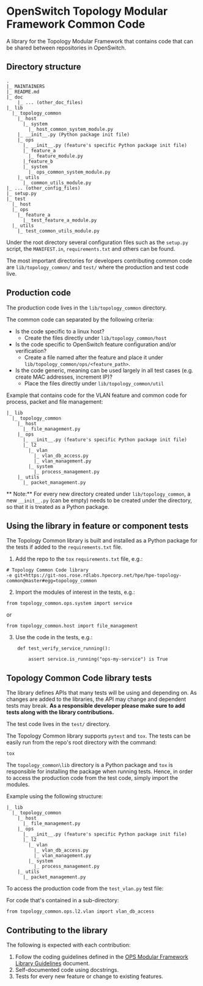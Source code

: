 # OpenSwitch Topology Modular Framework Common Code
A library for the Topology Modular Framework that contains code that can be shared between repositories in OpenSwitch.

## Directory structure
```
.
|_ MAINTAINERS
|_ README.md
|_ doc
    |_ ... (other_doc_files)
|_ lib
  |_ topology_common
    |_ host
      |_ system
        |_ host_common_system_module.py
    |_ __init__.py (Python package init file)
    |_ ops
      |_ __init__.py (feature's specific Python package init file)
      |_ feature_a
        |_ feature_module.py
      |_feature_b
      |_ system
        |_ ops_common_system_module.py
    |_ utils
      |_ common_utils_module.py
|_ ... (other_config_files)
|_ setup.py
|_ test
  |_ host
  |_ ops
    |_ feature_a
      |_ test_feature_a_module.py
  |_ utils
    |_ test_common_utils_module.py

```


Under the root directory several configuration files such as the `setup.py` script, the `MANIFEST.in`, `requirements.txt` and others can be found.

The most important directories for developers contributing common code are `lib/topology_common/` and `test/` where the production and test code live.


## Production code
The production code lives in  the `lib/topology_common` directory.

The common code can separated by the following criteria:

- Is the code specific to a linux host?
    - Create the files directly under `lib/topology_common/host`
- Is the code specific to OpenSwitch feature configuration and/or verification?
    - Create a file named after the feature and place it under `lib/topology_common/ops/<feature_path>`.
- Is the code generic, meaning can be used largely in all test cases (e.g. create MAC addresses, increment IP)?
    - Place the files directly under `lib/topology_common/util`


Example that contains code for the VLAN feature and common code for process, packet and file management:

```
|_ lib
  |_ topology_common
    |_ host
      |_ file_management.py
    |_ ops
      |_ __init__.py (feature's specific Python package init file)
      |_ l2
        |_ vlan
          |_ vlan_db_access.py
          |_ vlan_management.py
        |_ system
          |_ process_management.py
    |_ utils
      |_ packet_management.py
```

** Note:**
For every new directory created under `lib/topology_common`, a new `__init__.py` (can be empty) needs to be created under the directory, so that it is treated as a Python package.

## Using the library in feature or component tests
The Topology Common library is built and installed as a Python package for the tests if added to the `requirements.txt` file.

1. Add the repo to the `tox` `requirements.txt` file, e.g.:
```
# Topology Common Code library
-e git+https://git-nos.rose.rdlabs.hpecorp.net/hpe/hpe-topology-common@master#egg=topology_common
```

2. Import the modules of interest in the tests, e.g.:
```
from topology_common.ops.system import service
```
or
```
from topology_common.host import file_management
```

3. Use the code in the tests, e.g.:
```
    def test_verify_service_running():

        assert service.is_running("ops-my-service") is True
```

## Topology Common Code library tests
The library defines APIs that many tests will be using and depending on. As changes are added to the libraries, the API may change and dependent tests may break. **As a responsible developer please make sure to add tests along with the library contributions.**

The test code lives in  the `test/` directory.

The Topology Common library supports `pytest` and `tox`. The tests can be easily run from the repo's root directory with the command:
```
tox
```

The `topology_common\lib` directory is a Python package and `tox` is responsible for installing the package when running tests. Hence, in order to access the production code from the test code, simply import the modules.

Example using the following structure:

```
|_ lib
  |_ topology_common
    |_ host
      |_ file_management.py
    |_ ops
      |_ __init__.py (feature's specific Python package init file)
      |_ l2
        |_ vlan
          |_ vlan_db_access.py
          |_ vlan_management.py
        |_ system
          |_ process_management.py
    |_ utils
      |_ packet_management.py
```

To access the production code from the `test_vlan.py` test file:

For code that's contained in a sub-directory:
```
from topology_common.ops.l2.vlan import vlan_db_access
```


## Contributing to the library
The following is expected with each contribution:

 1. Follow the coding guidelines defined in the [OPS Modular Framework
    Library Guidelines](ops-mf-library-guidelines.md) document.
 2. Self-documented code using docstrings.
 3. Tests for every new feature or change to existing features.
